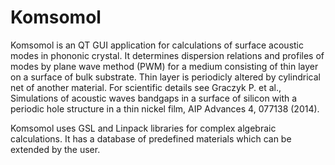 # Komsomol

Komsomol is an QT GUI application for calculations of surface acoustic modes in phononic crystal. It determines dispersion relations and profiles of modes by plane wave method (PWM) for a medium consisting of thin layer on a surface of bulk substrate. Thin layer is periodicly altered by cylindrical net of another material. For scientific details see Graczyk P. et al., Simulations of acoustic waves bandgaps in a surface of silicon with a periodic hole structure in a thin nickel film, AIP Advances 4, 077138 (2014).

Komsomol uses GSL and Linpack libraries for complex algebraic calculations. It has a database of predefined materials which can be extended by the user.
